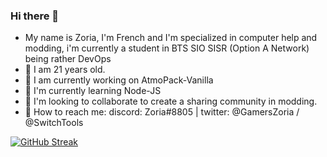 ### Hi there 👋

<!--
**THZoria/THZoria** is a ✨ _special_ ✨ repository because its `README.md` (this file) appears on your GitHub profile.

Here are some ideas to get you started:

- 🔭 I’m currently working on Atmo-Pack
- 🌱 I’m currently learning ...
- 👯 I’m looking to collaborate on ...
- 🤔 I’m looking for help with ...
- 💬 Ask me about ...
- 📫 How to reach me: ...
- 😄 Pronouns: ...
- ⚡ Fun fact: ...
-->
- My name is Zoria, I'm French and I'm specialized in computer help and modding, i'm currently a student in BTS SIO SISR (Option A Network) being rather DevOps
- 🍰 I am 21 years old.
- 🔭 I am currently working on AtmoPack-Vanilla
- 🌱 I'm currently learning Node-JS
- 👯 I'm looking to collaborate to create a sharing community in modding.
- 📮 How to reach me: discord: Zoria#8805 | twitter: @GamersZoria / @SwitchTools

[![GitHub Streak](http://github-readme-streak-stats.herokuapp.com?user=THZoria&theme=dark&hide_border=true)](https://git.io/streak-stats)
